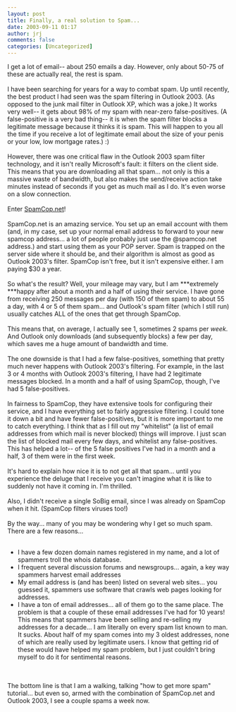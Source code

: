 ```yaml
---
layout: post
title: Finally, a real solution to Spam...
date: 2003-09-11 01:17
author: jrj
comments: false
categories: [Uncategorized]
---
```

I get a lot of email-- about 250 emails a day. However, only about 50-75 of these are actually real, the rest is spam.
<br />
<br />I have been searching for years for a way to combat spam. Up until recently, the best product I had seen was the spam filtering in Outlook 2003. (As opposed to the junk mail filter in Outlook XP, which was a joke.) It works very well-- it gets about 98% of my spam with near-zero false-positives. (A false-positive is a very bad thing-- it is when the spam filter blocks a legitimate message because it thinks it is spam. This will happen to you all the time if you receive a lot of legitimate email about the size of your penis or your low, low mortgage rates.)  :)
<br />
<br />However, there was one critical flaw in the Outlook 2003 spam filter technology, and it isn't really Microsoft's fault: it filters on the client side. This means that you are downloading all that spam... not only is this a massive waste of bandwidth, but also makes the send/receive action take minutes instead of seconds if you get as much mail as I do. It's even worse on a slow connection.
<br />
<br />Enter <a href="http://www.spamcop.net/" target="_new">SpamCop.net</a>!
<br />
<br />SpamCop.net is an amazing service. You set up an email account with them (and, in my case, set up your normal email address to forward to your new spamcop address... a lot of people probably just use the @spamcop.net address.) and start using them as your POP server. Spam is trapped on the server side where it should be, and their algorithm is almost as good as Outlook 2003's filter. SpamCop isn't free, but it isn't expensive either. I am paying $30 a year.
<br />
<br />So what's the result? Well, your mileage may vary, but I am ***extremely ***happy after about a month and a half of using their service. I have gone from receiving 250 messages per day (with 150 of them spam) to about 55 a day, with 4 or 5 of them spam... and Outlook's spam filter (which I still run) usually catches ALL of the ones that get through SpamCop.
<br />
<br />This means that, on average, I actually see 1, sometimes 2 spams per *week*. And Outlook only downloads (and subsequently blocks) a few per day, which saves me a huge amount of bandwidth and time.
<br />
<br />The one downside is that I had a few false-positives, something that pretty much never happens with Outlook 2003's filtering. For example, in the last 3 or 4 months with Outlook 2003's filtering, I have had 2 legitimate messages blocked. In a month and a half of using SpamCop, though, I've had 5 false-positives.
<br />
<br />In fairness to SpamCop, they have extensive tools for configuring their service, and I have everything set to fairly aggressive filtering. I could tone it down a bit and have fewer false-positives, but it is more important to me to catch everything. I think that as I fill out my "whitelist" (a list of email addresses from which mail is never blocked) things will improve. I just scan the list of blocked mail every few days, and whitelist any false-positives. This has helped a lot-- of the 5 false positives I've had in a month and a half, 3 of them were in the first week.
<br />
<br />It's hard to explain how nice it is to not get all that spam... until you experience the deluge that I receive you can't imagine what it is like to suddenly not have it coming in. I'm thrilled.
<br />
<br />Also, I didn't receive a single SoBig email, since I was already on SpamCop when it hit. (SpamCop filters viruses too!)
<br />
<br />By the way... many of you may be wondering why I get so much spam. There are a few reasons...
<br /><ul>
<br /> <li> I have a few dozen domain names registered in my name, and a lot of spammers troll the whois database.
<br /> </li><li> I frequent several discussion forums and newsgroups... again, a key way spammers harvest email addresses
<br /> </li><li> My email address is (and has been) listed on several web sites... you guessed it, spammers use software that crawls web pages looking for addresses.
<br /> </li><li> I have a ton of email addresses... all of them go to the same place. The problem is that a couple of these email addresses I've had for 10 years! This means that spammers have been selling and re-selling my addresses for a decade... I am literally on every spam list known to man. It sucks. About half of my spam comes into my 3 oldest addresses, none of which are really used by legitimate users. I know that getting rid of these would have helped my spam problem, but I just couldn't bring myself to do it for sentimental reasons.
<br /></li></ul>
<br />
<br />The bottom line is that I am a walking, talking "how to get more spam" tutorial... but even so, armed with the combination of SpamCop.net and Outlook 2003, I see a couple spams a week now.
